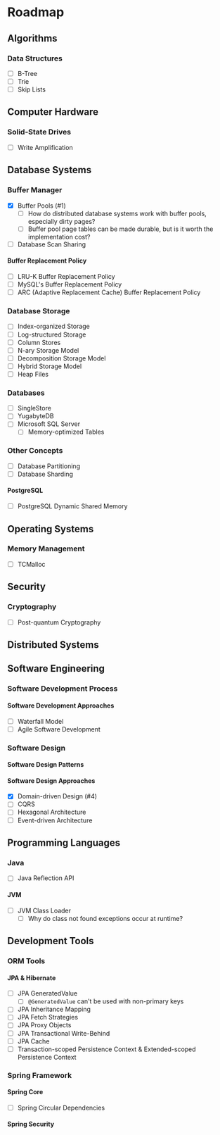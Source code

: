 # Roadmap

## Algorithms

### Data Structures

- [ ] B-Tree
- [ ] Trie
- [ ] Skip Lists

## Computer Hardware

### Solid-State Drives

- [ ] Write Amplification

## Database Systems

### Buffer Manager

- [x] Buffer Pools (#1)
  - [ ] How do distributed database systems work with buffer pools, especially dirty pages?
  - [ ] Buffer pool page tables can be made durable, but is it worth the implementation cost?
- [ ] Database Scan Sharing

#### Buffer Replacement Policy

- [ ] LRU-K Buffer Replacement Policy
- [ ] MySQL's Buffer Replacement Policy
- [ ] ARC (Adaptive Replacement Cache) Buffer Replacement Policy

### Database Storage

- [ ] Index-organized Storage
- [ ] Log-structured Storage
- [ ] Column Stores
- [ ] N-ary Storage Model
- [ ] Decomposition Storage Model
- [ ] Hybrid Storage Model
- [ ] Heap Files

### Databases

- [ ] SingleStore
- [ ] YugabyteDB
- [ ] Microsoft SQL Server
  - [ ] Memory-optimized Tables

### Other Concepts

- [ ] Database Partitioning
- [ ] Database Sharding

#### PostgreSQL

- [ ] PostgreSQL Dynamic Shared Memory

## Operating Systems

### Memory Management

- [ ] TCMalloc

## Security

### Cryptography

- [ ] Post-quantum Cryptography

## Distributed Systems

## Software Engineering

### Software Development Process

#### Software Development Approaches

- [ ] Waterfall Model
- [ ] Agile Software Development

### Software Design

#### Software Design Patterns

#### Software Design Approaches

- [x] Domain-driven Design (#4)
- [ ] CQRS
- [ ] Hexagonal Architecture
- [ ] Event-driven Architecture

## Programming Languages

### Java

- [ ] Java Reflection API

#### JVM

- [ ] JVM Class Loader
  - [ ] Why do class not found exceptions occur at runtime?

## Development Tools

### ORM Tools

#### JPA & Hibernate

- [ ] JPA GeneratedValue
  - [ ] `@GeneratedValue` can't be used with non-primary keys
- [ ] JPA Inheritance Mapping
- [ ] JPA Fetch Strategies
- [ ] JPA Proxy Objects
- [ ] JPA Transactional Write-Behind
- [ ] JPA Cache
- [ ] Transaction-scoped Persistence Context & Extended-scoped Persistence Context

### Spring Framework

#### Spring Core

- [ ] Spring Circular Dependencies

#### Spring Security
